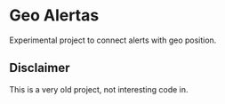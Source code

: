 # Geo Alertas

Experimental project to connect alerts with geo position.

## Disclaimer

This is a very old project, not interesting code in.
